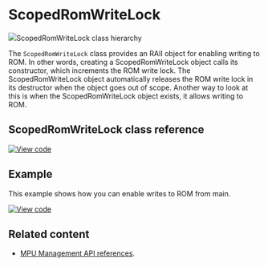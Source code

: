 # ScopedRomWriteLock

<span class="images">![](https://os.mbed.com/docs/mbed-os/development/mbed-os-api-doxy/classmbed_1_1_scoped_rom_write_lock.png)<span>ScopedRomWriteLock class hierarchy</span></span>

The `ScopedRomWriteLock` class provides an RAII object for enabling writing to ROM. In other words, creating a ScopedRomWriteLock object calls its constructor, which increments the ROM write lock. The ScopedRomWriteLock object automatically releases the ROM write lock in its destructor when the object goes out of scope. Another way to look at this is when the ScopedRomWriteLock object exists, it allows writing to ROM.

## ScopedRomWriteLock class reference

[![View code](https://www.mbed.com/embed/?type=library)](http://os.mbed.com/docs/development/mbed-os-api-doxy/classmbed_1_1_scoped_rom_write_lock.html)

## Example

This example shows how you can enable writes to ROM from main.

[![View code](https://www.mbed.com/embed/?url=https://github.com/ARMmbed/mbed-os-snippet-ScopedRomWriteLock/tree/v6.5)](https://github.com/ARMmbed/mbed-os-snippet-ScopedRomWriteLock/blob/v6.5/main.cpp)

## Related content

- [MPU Management API references](mpu-management.html).
